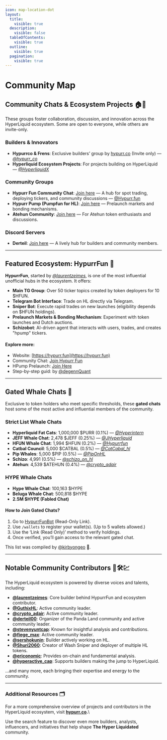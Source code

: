 ```yaml
---
icon: map-location-dot
layout:
  title:
    visible: true
  description:
    visible: false
  tableOfContents:
    visible: true
  outline:
    visible: true
  pagination:
    visible: true
---
```


# Community Map

## Community Chats & Ecosystem Projects 🏠💬

These groups foster collaboration, discussion, and innovation across the HyperLiquid ecosystem. Some are open to everyone, while others are invite-only.

### **Builders & Innovators**

* **Hypurrco & Frens**: Exclusive builders’ group by [hypurr.co](https://hypurr.co/) (Invite only) — [_@hypurr\_co_](https://x.com/hypurr_co)
* **Hyperliquid Ecosystem Projects**: For projects building on HyperLiquid — [_@HyperliquidX_](https://x.com/HyperliquidX)

### **Community Groups**

* **Hypurr Fun Community Chat**: [Join here](https://t.me/+SJRiO42rufBmODBk) — A hub for spot trading, deploying tickers, and community discussions — [@Hypurr.fun](https://x.com/Hypurrfun)
* **Hypurr Pump (Pumpfun for HL)**: [Join here](https://t.me/+GRIwAPnAUBk4ODE0) — Prelaunch markets and bonding mechanisms.
* **Atehun Community**: [Join here](https://t.me/atehundredollars) — For Atehun token enthusiasts and discussions.

### **Discord Servers**

* **Derteil**: [Join here](https://discord.gg/Kh7AYY9h) — A lively hub for builders and community members.

***

## Featured Ecosystem: HypurrFun 🧰

**HypurrFun**, started by [_@laurentzeimes_](https://x.com/laurentzeimes), is one of the most influential unofficial hubs in the ecosystem. It offers:

* **Main TG Group**: Over 50 ticker topics created by token deployers for 10 $HFUN.
* **Telegram Bot Interface**: Trade on HL directly via Telegram.
* **Sniper Bot**: Execute rapid trades on new launches (eligibility depends on $HFUN holdings).
* **Prelaunch Markets & Bonding Mechanism**: Experiment with token launches and Dutch auctions.
* **Schizobot**: AI-driven agent that interacts with users, trades, and creates "hpump" tickers.

#### **Explore more:**

* Website: [https://hypurr.fun](https://hypurr.fun)
* Community Chat: [Join Hypurr Fun](https://t.me/+SJRiO42rufBmODBk)
* HPump Prelaunch: [Join Here](https://t.me/+GRIwAPnAUBk4ODE0)
* Step-by-step guid: by [@degennQuant](https://x.com/degennQuant/status/1865755001320251694)

***

## Gated Whale Chats 🏰

Exclusive to token holders who meet specific thresholds, these **gated chats** host some of the most active and influential members of the community.

### **Strict List Whale Chats**

* **Hyperliquid Fat Cats**: 1,000,000 $PURR (0.1%) — [_@Hyperintern_](https://x.com/Hyperintern)
* **JEFF Whale Chat**: 2,478 $JEFF (0.25%) — [_@JHyperliquid_](https://x.com/JHyperliquid)
* **HFUN Whale Chat**: 1,994 $HFUN (0.2%) — [_@Hypurrfun_](https://x.com/Hypurrfun)
* **Catbal Council**: 5,000 $CATBAL (0.5%) — [_@CatCabal\_hl_](https://x.com/CatCabal_hl)
* **Pip Whales**: 5,000 $PIP (0.5%) — [_@PipOnHL_](https://x.com/PipOnHL)
* **Schizo**: 4,991 (0.5%) — [_@schizo\_on\_hl_](https://x.com/schizo_on_hl)
* **Atehun**: 4,539 $ATEHUN (0.4%) — [_@crypto\_adair_](https://x.com/crypto_adair)

### **HYPE Whale Chats**

* **Hype Whale Chat**: 100,163 $HYPE
* **Beluga Whale Chat**: 500,818 $HYPE
* **2.5M $HYPE (Fabled Chat)**

#### **How to Join Gated Chats?**

1. Go to [HypurrFunBot](https://t.me/HypurrFunBot?start=ref_a464a84c) (Read-Only Link).
2. Use `/wallets` to register your wallet(s). (Up to 5 wallets allowed.)
3. Use the ‘Link (Read Only)’ method to verify holdings.
4. Once verified, you’ll gain access to the relevant gated chat.

This list was compiled by [@kirbyongeo](https://x.com/kirbyongeo/status/1864659841639436553) 🙌.

***

## Notable Community Contributors 📣🛠️💹

The HyperLiquid ecosystem is powered by diverse voices and talents, including:

* [**@laurentzeimes**](https://x.com/laurentzeimes): Core builder behind HypurrFun and ecosystem contributor.
* [**@GuthixHL**](https://x.com/guthixhl?s=21\&t=fyJoiPJn7gE_VIRS05WBaQ): Active community leader.
* [**@crypto\_adair**](https://x.com/crypto_adair): Active community leader.
* [**@derteil00**](https://x.com/derteil00): Organizer of the Panda Land community and active community leader.
* [**@stevenyuntcap**](https://x.com/stevenyuntcap): Known for insightful analysis and contributions.
* [**@fiege\_max**](https://x.com/fiege_max): Active community leader.
* [**@sershokunin**](https://x.com/sershokunin): Builder actively working on HL.
* [**@Shuri2060**](https://x.com/Shuri2060): Creator of Wash Sniper and deployer of multiple HL tokens.
* [**@ericonomic**](https://x.com/ericonomic): Provides on-chain and fundamental analysis.
* [**@hyperactive\_cap**](https://x.com/hyperactive_cap): Supports builders making the jump to HyperLiquid.

…and many more, each bringing their expertise and energy to the community.

***

### Additional Resources 🗂️

For a more comprehensive overview of projects and contributors in the HyperLiquid ecosystem, visit [**hypurr.co**](https://www.hypurr.co/ecosystem-projects)**.**\


Use the search feature to discover even more builders, analysts, influencers, and initiatives that help shape **The Hyper Liquidated** community.
